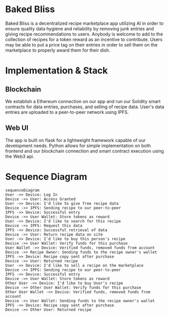 # Baked Bliss
Baked Bliss is a decentralized recipe marketplace app utilizing AI in order to ensure quality data hygiene and reliability by removing junk entries and giving recipe recommendations to users. Anybody is welcome to add to the collection of recipes for a token reward as an incentive to contribute. Users may be able to put a price tag on their entries in order to sell them on the marketplace to properly award them for their dish.

# Implementation & Stack
## Blockchain
We establish a Ethereum connection on our app and run our Solidity smart contracts for data entries, purchases, and selling of recipe data. User's data entries are uploaded to a peer-to-peer network using IPFS.
## Web UI
The app is built on flask for a lightweight framework capable of our development needs. Python allows for simple implementation on both frontend and our blockchain connection and smart contract execution using the Web3 api.

# Sequence Diagram
```mermaid
sequenceDiagram
User ->> Device: Log In
Device ->> User: Access Granted
User ->> Device: I'd like to give free recipe data
Device ->> IPFS: Sending recipe to our peer-to-peer
IPFS ->> Device: Successful entry
Device ->> User Wallet: Store tokens as reward
User ->> Device: I'd like to search for this recipe
Device ->> IPFS: Request this data
IPFS ->> Device: Successful retrieval of data
Device ->> User: Return recipe data on site
User ->> Device: I'd like to buy this person's recipe
Device ->> User Wallet: Verify funds for this purchase
User Wallet ->> Device: Verified funds, removed funds from account
Device ->> Recipe Owner: Sending funds to the recipe owner's wallet
IPFS ->> Device: Recipe copy sent after purchase
Device ->> User: Returned recipe
User ->> Device: I'd like to sell a recipe on the marketplace
Device ->> IPFS: Sending recipe to our peer-to-peer
IPFS ->> Device: Successful entry
Device ->> User Wallet: Store tokens as reward
Other User ->> Device: I'd like to buy User's recipe
Device ->> Other User Wallet: Verify funds for this purchase
Other User Wallet ->> Device: Verified funds, removed funds from account
Device ->> User Wallet: Sending funds to the recipe owner's wallet
IPFS ->> Device: Recipe copy sent after purchase
Device ->> Other User: Returned recipe
```
